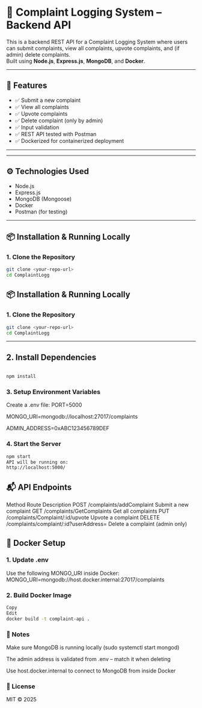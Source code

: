 # 📝 Complaint Logging System – Backend API

This is a backend REST API for a Complaint Logging System where users can submit complaints, view all complaints, upvote complaints, and (if admin) delete complaints.  
Built using **Node.js**, **Express.js**, **MongoDB**, and **Docker**.

---

## 🚀 Features

- ✅ Submit a new complaint
- ✅ View all complaints
- ✅ Upvote complaints
- ✅ Delete complaint (only by admin)
- ✅ Input validation
- ✅ REST API tested with Postman
- ✅ Dockerized for containerized deployment

---


---

## ⚙️ Technologies Used

- Node.js
- Express.js
- MongoDB (Mongoose)
- Docker
- Postman (for testing)

---

## 📦 Installation & Running Locally

### 1. Clone the Repository

```bash
git clone <your-repo-url>
cd ComplaintLogg
```

## 📦 Installation & Running Locally

### 1. Clone the Repository

```bash
git clone <your-repo-url>
cd ComplaintLogg
```
----
## 2. Install Dependencies
```bash

npm install
```

### 3. Setup Environment Variables
Create a .env file:
PORT=5000

MONGO_URI=mongodb://localhost:27017/complaints

ADMIN_ADDRESS=0xABC123456789DEF

### 4. Start the Server
```bash
npm start
API will be running on:
http://localhost:5000/
```
## 📬 API Endpoints
Method	Route	Description
POST	/complaints/addComplaint	Submit a new complaint
GET	/complaints/GetComplaints	Get all complaints
PUT	/complaints/Complaint/:id/upvote	Upvote a complaint
DELETE	/complaints/complaint/:id?userAddress=	Delete a complaint (admin only)

## 🐳 Docker Setup
### 1. Update .env

Use the following MONGO_URI inside Docker:
MONGO_URI=mongodb://host.docker.internal:27017/complaints

### 2. Build Docker Image
```bash
Copy
Edit
docker build -t complaint-api .
```
### 🧠 Notes
Make sure MongoDB is running locally (sudo systemctl start mongod)

The admin address is validated from .env – match it when deleting

Use host.docker.internal to connect to MongoDB from inside Docker



### 📄 License
MIT © 2025


